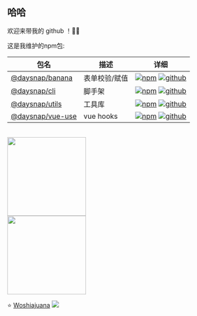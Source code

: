 ## 哈哈 

欢迎来带我的 github ！👏👏

这是我维护的npm包:

| 包名 | 描述 | 详细 |
| ---- | ---- | ---- |
| [@daysnap/banana](https://github.com/daysnap/banana) | 表单校验/赋值 | [![npm](https://img.shields.io/npm/v/@daysnap/banana)](https://www.npmjs.com/package/@daysnap/banana) [![github](https://img.shields.io/github/stars/daysnap/banana?label=Stars&logo=GitHub)](https://github.com/daysnap/banana)|
| [@daysnap/cli](https://github.com/daysnap/cli) | 脚手架 | [![npm](https://img.shields.io/npm/v/@daysnap/cli)](https://www.npmjs.com/package/@daysnap/cli) [![github](https://img.shields.io/github/stars/daysnap/cli?label=Stars&logo=GitHub)](https://github.com/daysnap/cli)|
| [@daysnap/utils](https://github.com/daysnap/utils) | 工具库 | [![npm](https://img.shields.io/npm/v/@daysnap/utils)](https://www.npmjs.com/package/@daysnap/utils) [![github](https://img.shields.io/github/stars/daysnap/utils?label=Stars&logo=GitHub)](https://github.com/daysnap/utils)|
| [@daysnap/vue-use](https://github.com/daysnap/vue-use) | vue hooks | [![npm](https://img.shields.io/npm/v/@daysnap/vue-use)](https://www.npmjs.com/package/@daysnap/vue-use) [![github](https://img.shields.io/github/stars/daysnap/vue-use?label=Stars&logo=GitHub)](https://github.com/daysnap/vue-use)|

<br/>

<div>
  <img height="180em" src="https://github-readme-stats-git-masterrstaa-rickstaa.vercel.app/api?username=Woshiajuana&show_icons=true" />
  <br/>
  <img height="180em" src="https://github-readme-stats-git-masterrstaa-rickstaa.vercel.app/api/top-langs/?username=Woshiajuana&layout=compact" />
</div>

⭐️ [Woshiajuana](https://github.com/Woshiajuana) <img  src="https://komarev.com/ghpvc/?username=Woshiajuana" />
